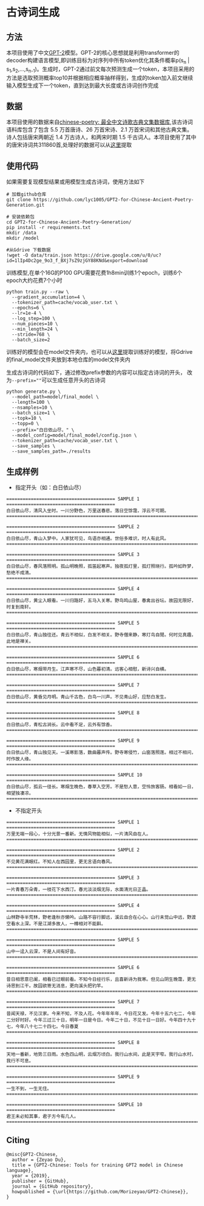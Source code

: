 # 古诗词生成

## 方法
本项目使用了中文[GPT-2](https://d4mucfpksywv.cloudfront.net/better-language-models/language_models_are_unsupervised_multitask_learners.pdf)模型。GPT-2的核心思想就是利用transformer的decoder构建语言模型,即训练目标为对序列中所有token优化其条件概率p(s<sub>n</sub> | s<sub>1</sub>,s<sub>2</sub>,...,s<sub>n-1</sub>)。生成时，GPT-2通过前文每次预测生成一个token，本项目采用的方法是选取预测概率top10并根据相应概率抽样得到，生成的token加入前文继续输入模型生成下一个token，直到达到最大长度或古诗词创作完成

## 数据

本项目使用的数据来自[chinese-poetry: 最全中文诗歌古典文集数据库](https://github.com/chinese-poetry/chinese-poetry),该古诗词语料库包含了包含 5.5 万首唐诗、26 万首宋诗、2.1 万首宋词和其他古典文集。诗人包括唐宋两朝近 1.4 万古诗人，和两宋时期 1.5 千古词人。本项目使用了其中的唐宋诗词共311860首,处理好的数据可以从[这里](https://drive.google.com/file/d/1lIp4Dc2ge_9o3_f_BXj7sZ9zjGY88KNd/view?usp=sharing)提取

## 使用代码
如果需要复现模型结果或用模型生成古诗词，使用方法如下
```
# 加载github仓库
git clone https://github.com/lyc1005/GPT2-for-Chinese-Ancient-Poetry-Generation.git

# 安装依赖包
cd GPT2-for-Chinese-Ancient-Poetry-Generation/
pip install -r requirements.txt
mkdir /data
mkdir /model

#从Gdrive 下载数据
!wget -O data/train.json https://drive.google.com/u/0/uc?id=1lIp4Dc2ge_9o3_f_BXj7sZ9zjGY88KNd&export=download  
```
训练模型,在单个16G的P100 GPU需要花费1h8min训练1个epoch，训练6个epoch大约花费7个小时
```
python train.py --raw \
  --gradient_accumulation=4 \
  --tokenizer_path=cache/vocab_user.txt \
  --epochs=6 \
  --lr=1e-4 \
  --log_step=100 \
  --num_pieces=10 \
  --min_length=24 \
  --stride=768 \
  --batch_size=2
```
训练好的模型会在model文件夹内，也可以从[这里](https://drive.google.com/drive/folders/1mLFd8bkwFSTBgFR6hPMro87zyd2DcE4j?usp=sharing)提取训练好的模型，将Gdrive的final_model文件夹放到本地仓库的model文件夹内

生成古诗词的代码如下，通过修改prefix参数的内容可以指定古诗词的开头， 改为`--prefix=""`可以生成任意开头的古诗词
```
python generate.py \
  --model_path=model/final_model \
  --length=100 \
  --nsamples=10 \
  --batch_size=1 \
  --topk=10 \
  --topp=0 \
  --prefix="白日依山尽，" \
  --model_config=model/final_model/config.json \
  --tokenizer_path=cache/vocab_user.txt \
  --save_samples \
  --save_samples_path=./results
```

## 生成样例

- 指定开头（如：白日依山尽）

```
======================================== SAMPLE 1 ========================================
白日依山尽，清风入坐时。一川分野色，万里送春悲。落日空馀霭，浮云不可期。
==========================================================================================

======================================== SAMPLE 2 ========================================
白日依山尽，青山入梦中。人家犹可见，鸟语亦相通。世俗多难识，时人有此风。
==========================================================================================

======================================== SAMPLE 3 ========================================
白日依山尽，春风落照明。孤山明晚照，孤笛起寒声。独夜孤灯里，孤灯照晓行。孤吟如昨梦，愁绝不成清。
==========================================================================================

======================================== SAMPLE 4 ========================================
白日依山尽，黄尘入眼看。一川归路好，五马入关寒。野鸟鸣山屋，春禽出谷坛。故园无限好，时复到南轩。
==========================================================================================

======================================== SAMPLE 5 ========================================
白日依山尽，青山独往还。青云不相似，白发不相关。野寺僧来静，寒灯鸟自閒。何时见真趣，此地是禅关。
==========================================================================================

======================================== SAMPLE 6 ========================================
白日依山尽，寒烟带月生。江声寒不尽，山色暮初清。远客心相慰，新诗兴自横。
==========================================================================================

======================================== SAMPLE 7 ========================================
白日依山尽，黄昏见月明。青山千古色，白鸟一川声。不见青山好，应愁白发生。
==========================================================================================

======================================== SAMPLE 8 ========================================
白日依山尽，青松古涧长。云中看不足，云外有馀香。
==========================================================================================

======================================== SAMPLE 9 ========================================
白日依山尽，青山独见天。一溪寒影落，数曲暮声传。野寺寒侵竹，山窗落照莲。相过不相问，时作故人缘。
==========================================================================================

======================================== SAMPLE 10 ========================================
白日依山尽，孤云一径长。寒烟生晚色，春草入空芳。不是愁人意，空怜旅客肠。相看如一日，相望独凄凉。
==========================================================================================
```
- 不指定开头

```
======================================== SAMPLE 1 ========================================
万里无端一段心，十分光景一番新。无情风物能相似，一片清风自在人。
==========================================================================================

======================================== SAMPLE 2 ========================================
不见黄花满眼红。不知人在西园里，更无言语向春风。
==========================================================================================

======================================== SAMPLE 3 ========================================
一片青春万朵青，一枝花下水西汀。春光淡淡烟无际，水面清光日正晶。
==========================================================================================

======================================== SAMPLE 4 ========================================
山林野寺半荒林，野老逢秋亦懒吟。山路不容行脚远，溪云自合在心心。山行未觉山中远，野渡空看水上深。不是江湖多故人，一樽相对不能斟。
==========================================================================================

======================================== SAMPLE 5 ========================================
山中一迳入云深，不是人间有好音。
==========================================================================================

======================================== SAMPLE 6 ========================================
昔日相思意已阑，相看已过眼前看。不知今日经行乐，且喜新诗为我寒。但见山阴生晚霭，更无诗思到江干。故园欲寄无消息，更向溪头把钓竿。
==========================================================================================

======================================== SAMPLE 7 ========================================
昔闻天禄，不见汉家。今来不知，不及人花。今年年年年，今日花又发。今年十五六七二，今年二分好时好。今年三过三十日，明年一日是今日。今年二十日，不见十日一日好。今年四十九十七，今年八十七二十四七。今日春夏
==========================================================================================

======================================== SAMPLE 8 ========================================
天地一番新，地势三日雨。水色四山明，云烟万顷白。我行山水间，此是天宇窄。我行山水村，我行不可息。
==========================================================================================

======================================== SAMPLE 9 ========================================
一生不到，一生无住。
==========================================================================================

======================================== SAMPLE 10 ========================================
君王未必知其事，君子方今有几人。
==========================================================================================
```

## Citing

```
@misc{GPT2-Chinese,
  author = {Zeyao Du},
  title = {GPT2-Chinese: Tools for training GPT2 model in Chinese language},
  year = {2019},
  publisher = {GitHub},
  journal = {GitHub repository},
  howpublished = {\url{https://github.com/Morizeyao/GPT2-Chinese}},
}
```
